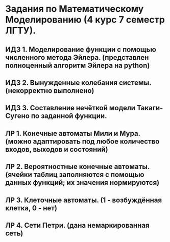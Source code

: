 # Задания по Математическому Моделированию (4 курс 7 семестр ЛГТУ).
## ИДЗ 1. Моделирование функции с помощью численного метода Эйлера. (представлен полноценный алгоритм Эйлера на python)
## ИДЗ 2. Вынужденные колебания системы. (некорректно выполнено)
## ИДЗ 3. Составление нечёткой модели Такаги-Сугено по заданной функции.
## ЛР 1. Конечные автоматы Мили и Мура. (можно адаптировать под любое количество входов, выходов и состояний)
## ЛР 2. Вероятностные конечные автоматы. (ячейки таблиц заполняются с помощью данных функций; их значения нормируются)
## ЛР 3. Клеточные автоматы. (1 - возбуждённая клетка, 0 - нет)
## ЛР 4. Сети Петри. (дана немаркированная сеть)
